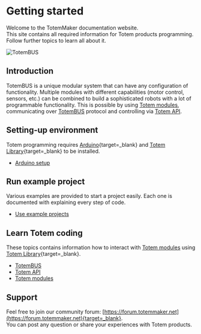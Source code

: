 # Getting started

Welcome to the TotemMaker documentation website.  
This site contains all required information for Totem products programming.  
Follow further topics to learn all about it.

![TotemBUS](/assets/images/totembus2.png)

## Introduction

TotemBUS is a unique modular system that can have any configuration of functionality. Multiple modules with different capabilities (motor control, sensors, etc.) can be combined to build a sophisticated robots with a lot of programmable functionality. This is possible by using [Totem modules](/modules/), communicating over [TotemBUS](/TotemBUS/) protocol and controlling via [Totem API](API/).

## Setting-up environment

Totem programming requires [Arduino](https://www.arduino.cc/en/guide/introduction){target=_blank} and [Totem Library](https://github.com/totemmaker/TotemArduino){target=_blank} to be installed.

* [Arduino setup](/tutorials/01.ArduinoSetup/)

## Run example project

Various examples are provided to start a project easily. Each one is documented with explaining every step of code.

* [Use example projects](/tutorials/03.UseExamples)

## Learn Totem coding

These topics contains information how to interact with [Totem modules](/modules/) using [Totem Library](https://github.com/totemmaker/TotemArduino){target=_blank}.  

* [TotemBUS](/TotemBUS/)
* [Totem API](API/)
* [Totem modules](/modules/)

## Support

Feel free to join our community forum: [https://forum.totemmaker.net](https://forum.totemmaker.net){target=_blank}.  
You can post any question or share your experiences with Totem products.
